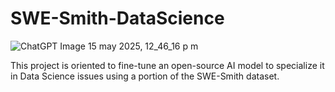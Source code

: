 # SWE-Smith-DataScience

![ChatGPT Image 15 may 2025, 12_46_16 p m](https://github.com/user-attachments/assets/1ddad2ed-1234-46d3-aaac-95394fda7e1f)

This project is oriented to fine-tune an open-source AI model to specialize it in Data Science issues using a portion of the SWE-Smith dataset.
